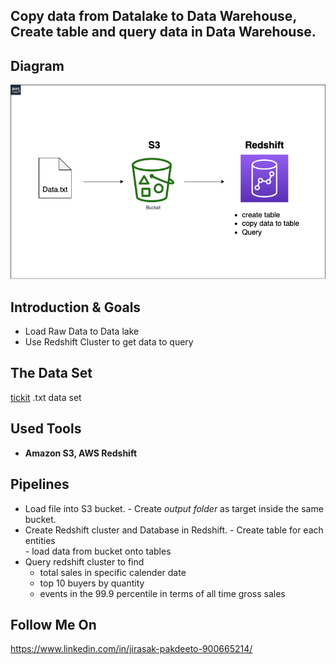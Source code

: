 ## Copy data from Datalake to Data Warehouse, Create table and query data in Data Warehouse.




## Diagram
<img src="https://github.com/Jira-saki/S3-Redshift/blob/main/s3-redshift.drawio.png">

## Introduction & Goals

- Load Raw Data  to Data lake
- Use Redshift Cluster to get data to query


## The Data Set
[tickit](https://github.com/Jira-saki/S3-Redshift/tree/main/data/tickit) .txt data set


## Used Tools
- **Amazon S3, AWS Redshift**
  
  
## Pipelines
- Load file into S3 bucket.
	  - Create *output folder* as target inside the same bucket.
- Create Redshift cluster and Database in Redshift.
	  - Create table for each entities  
	  - load data from bucket onto tables
- Query redshift cluster to find 
    - total sales in specific calender date
    - top 10 buyers by quantity
    - events in the 99.9 percentile in terms of all time gross sales




## Follow Me On
https://www.linkedin.com/in/jirasak-pakdeeto-900665214/

